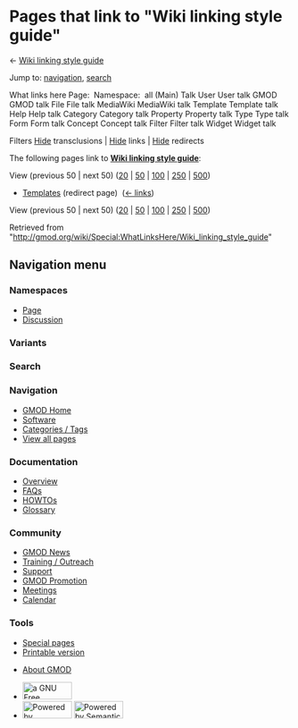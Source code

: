 <div id="mw-page-base" class="noprint">

</div>

<div id="mw-head-base" class="noprint">

</div>

<div id="content" class="mw-body" role="main">

<span id="top"></span>

<div id="mw-js-message" style="display:none;">

</div>



# <span dir="auto">Pages that link to "Wiki linking style guide"</span>

<div id="bodyContent">

<div id="contentSub">

← [Wiki linking style
guide](/wiki/Wiki_linking_style_guide "Wiki linking style guide")

</div>

<div id="jump-to-nav" class="mw-jump">

Jump to: [navigation](#mw-navigation), [search](#p-search)

</div>

<div id="mw-content-text">

What links here Page:  Namespace:  all (Main) Talk User User talk GMOD
GMOD talk File File talk MediaWiki MediaWiki talk Template Template talk
Help Help talk Category Category talk Property Property talk Type Type
talk Form Form talk Concept Concept talk Filter Filter talk Widget
Widget talk

Filters
[Hide](/mediawiki/index.php?title=Special:WhatLinksHere/Wiki_linking_style_guide&hidetrans=1 "Special:WhatLinksHere/Wiki linking style guide")
transclusions \|
[Hide](/mediawiki/index.php?title=Special:WhatLinksHere/Wiki_linking_style_guide&hidelinks=1 "Special:WhatLinksHere/Wiki linking style guide")
links \|
[Hide](/mediawiki/index.php?title=Special:WhatLinksHere/Wiki_linking_style_guide&hideredirs=1 "Special:WhatLinksHere/Wiki linking style guide")
redirects

The following pages link to **[Wiki linking style
guide](/wiki/Wiki_linking_style_guide "Wiki linking style guide")**:

View (previous 50 \| next 50)
([20](/mediawiki/index.php?title=Special:WhatLinksHere/Wiki_linking_style_guide&limit=20 "Special:WhatLinksHere/Wiki linking style guide")
\|
[50](/mediawiki/index.php?title=Special:WhatLinksHere/Wiki_linking_style_guide&limit=50 "Special:WhatLinksHere/Wiki linking style guide")
\|
[100](/mediawiki/index.php?title=Special:WhatLinksHere/Wiki_linking_style_guide&limit=100 "Special:WhatLinksHere/Wiki linking style guide")
\|
[250](/mediawiki/index.php?title=Special:WhatLinksHere/Wiki_linking_style_guide&limit=250 "Special:WhatLinksHere/Wiki linking style guide")
\|
[500](/mediawiki/index.php?title=Special:WhatLinksHere/Wiki_linking_style_guide&limit=500 "Special:WhatLinksHere/Wiki linking style guide"))

- [Templates](/mediawiki/index.php?title=Templates&redirect=no "Templates")
  (redirect page) ‎ <span class="mw-whatlinkshere-tools">([←
  links](/mediawiki/index.php?title=Special:WhatLinksHere&target=Templates "Special:WhatLinksHere"))</span>

View (previous 50 \| next 50)
([20](/mediawiki/index.php?title=Special:WhatLinksHere/Wiki_linking_style_guide&limit=20 "Special:WhatLinksHere/Wiki linking style guide")
\|
[50](/mediawiki/index.php?title=Special:WhatLinksHere/Wiki_linking_style_guide&limit=50 "Special:WhatLinksHere/Wiki linking style guide")
\|
[100](/mediawiki/index.php?title=Special:WhatLinksHere/Wiki_linking_style_guide&limit=100 "Special:WhatLinksHere/Wiki linking style guide")
\|
[250](/mediawiki/index.php?title=Special:WhatLinksHere/Wiki_linking_style_guide&limit=250 "Special:WhatLinksHere/Wiki linking style guide")
\|
[500](/mediawiki/index.php?title=Special:WhatLinksHere/Wiki_linking_style_guide&limit=500 "Special:WhatLinksHere/Wiki linking style guide"))

</div>

<div class="printfooter">

Retrieved from
"<http://gmod.org/wiki/Special:WhatLinksHere/Wiki_linking_style_guide>"

</div>

<div id="catlinks" class="catlinks catlinks-allhidden">

</div>

<div class="visualClear">

</div>

</div>

</div>

<div id="mw-navigation">

## Navigation menu

<div id="mw-head">



<div id="left-navigation">

<div id="p-namespaces" class="vectorTabs" role="navigation"
aria-labelledby="p-namespaces-label">

### Namespaces

- <span id="ca-nstab-main"><a href="/wiki/Wiki_linking_style_guide" accesskey="c"
  title="View the content page [c]">Page</a></span>
- <span id="ca-talk"><a
  href="/mediawiki/index.php?title=Talk:Wiki_linking_style_guide&amp;action=edit&amp;redlink=1"
  accesskey="t"
  title="Discussion about the content page [t]">Discussion</a></span>

</div>

<div id="p-variants" class="vectorMenu emptyPortlet" role="navigation"
aria-labelledby="p-variants-label">

### 

### Variants[](#)

<div class="menu">

</div>

</div>

</div>

<div id="right-navigation">





</div>

<div id="p-search" role="search">

### Search

<div id="simpleSearch">

</div>

</div>

</div>

</div>

<div id="mw-panel">

<div id="p-logo" role="banner">

<a href="/wiki/Main_Page"
style="background-image: url(http://gmod.org/images/GMOD-cogs.png);"
title="Visit the main page"></a>

</div>

<div id="p-Navigation" class="portal" role="navigation"
aria-labelledby="p-Navigation-label">

### Navigation

<div class="body">

- <span id="n-GMOD-Home">[GMOD Home](/wiki/Main_Page)</span>
- <span id="n-Software">[Software](/wiki/GMOD_Components)</span>
- <span id="n-Categories-.2F-Tags">[Categories /
  Tags](/wiki/Categories)</span>
- <span id="n-View-all-pages">[View all
  pages](/wiki/Special:AllPages)</span>

</div>

</div>

<div id="p-Documentation" class="portal" role="navigation"
aria-labelledby="p-Documentation-label">

### Documentation

<div class="body">

- <span id="n-Overview">[Overview](/wiki/Overview)</span>
- <span id="n-FAQs">[FAQs](/wiki/Category:FAQ)</span>
- <span id="n-HOWTOs">[HOWTOs](/wiki/Category:HOWTO)</span>
- <span id="n-Glossary">[Glossary](/wiki/Glossary)</span>

</div>

</div>

<div id="p-Community" class="portal" role="navigation"
aria-labelledby="p-Community-label">

### Community

<div class="body">

- <span id="n-GMOD-News">[GMOD News](/wiki/GMOD_News)</span>
- <span id="n-Training-.2F-Outreach">[Training /
  Outreach](/wiki/Training_and_Outreach)</span>
- <span id="n-Support">[Support](/wiki/Support)</span>
- <span id="n-GMOD-Promotion">[GMOD
  Promotion](/wiki/GMOD_Promotion)</span>
- <span id="n-Meetings">[Meetings](/wiki/Meetings)</span>
- <span id="n-Calendar">[Calendar](/wiki/Calendar)</span>

</div>

</div>

<div id="p-tb" class="portal" role="navigation"
aria-labelledby="p-tb-label">

### Tools

<div class="body">

- <span id="t-specialpages"><a href="/wiki/Special:SpecialPages" accesskey="q"
  title="A list of all special pages [q]">Special pages</a></span>
- <span id="t-print"><a
  href="/mediawiki/index.php?title=Special:WhatLinksHere/Wiki_linking_style_guide&amp;printable=yes"
  rel="alternate" accesskey="p"
  title="Printable version of this page [p]">Printable version</a></span>

</div>

</div>

</div>

</div>

<div id="footer" role="contentinfo">

- <span id="footer-places-about">[About
  GMOD](/wiki/GMOD:About "GMOD:About")</span>

<!-- -->

- <span id="footer-copyrightico">[<img src="http://www.gnu.org/graphics/gfdl-logo-small.png" width="88"
  height="31" alt="a GNU Free Documentation License" />](http://www.gnu.org/licenses/fdl-1.3.html)</span>
- <span id="footer-poweredbyico">[<img src="/mediawiki/skins/common/images/poweredby_mediawiki_88x31.png"
  width="88" height="31" alt="Powered by MediaWiki" />](//www.mediawiki.org/)
  [<img
  src="/mediawiki/extensions/SemanticMediaWiki/includes/../resources/images/smw_button.png"
  width="88" height="31" alt="Powered by Semantic MediaWiki" />](https://www.semantic-mediawiki.org/wiki/Semantic_MediaWiki)</span>

<div style="clear:both">

</div>

</div>
